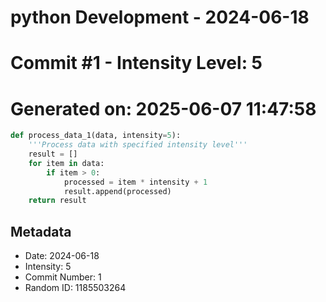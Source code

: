 ﻿# python Development - 2024-06-18
# Commit #1 - Intensity Level: 5
# Generated on: 2025-06-07 11:47:58
```python
def process_data_1(data, intensity=5):
    '''Process data with specified intensity level'''
    result = []
    for item in data:
        if item > 0:
            processed = item * intensity + 1
            result.append(processed)
    return result
```
## Metadata
- Date: 2024-06-18
- Intensity: 5
- Commit Number: 1
- Random ID: 1185503264
